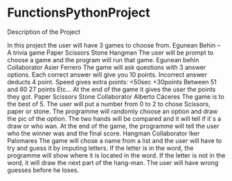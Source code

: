 # FunctionsPythonProject

Description of the Project

In this project the user will have 3 games to choose from. 
Egunean Behin – A trivia game
Paper Scissors Stone
Hangman
The user will be prompt to choose a game and the program will run that game.
Egunean behin
Collaborator Asier Ferrero
The game will ask questions with 3 answer options. 
Each correct answer will give you 10 points.
Incorrect answer deducts 4 point.
Speed gives extra points:
<50sec +30points
Between 51 and 60 27 points
Etc…
At the end of the game it gives the user the points they got.
Paper Scissors Stone
Collaborator Alberto Cáceres
The game is to the best of 5.
The user will put a number from 0 to 2 to chose Scissors, paper or stone.
The programme will randomly choose an option and draw the pic of the option.
The two hands will be compared and it will tell if it´s a draw or who wan.
At the end of the game, the programme will tell the user who the winner was and the final score.
Hangman
Collaborator Iker Palomares
The game will chose a name from a list and the user will have to try and guess it by imputing letters.
If the letter is in the word, the programme will show where it is located in the word.
If the letter is not in the word, it will draw the next part of the hang-man.
The user will have wrong guesses before he loses.

